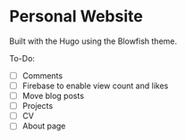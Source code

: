 # Personal Website

Built with the  Hugo using the Blowfish theme.

To-Do:

- [ ] Comments
- [ ] Firebase to enable view count and likes
- [ ] Move blog posts
- [ ] Projects
- [ ] CV
- [ ] About page
